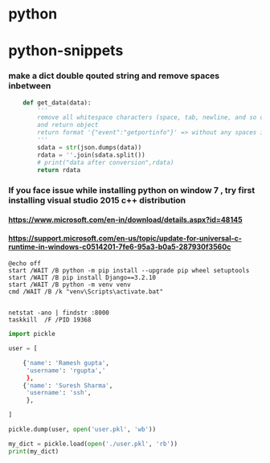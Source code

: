 # python

# python-snippets






### make a dict double qouted string and remove spaces inbetween
```python
    def get_data(data):
        '''
        remove all whitespace characters (space, tab, newline, and so on)
        and return object
        return format '{"event":"getportinfo"}' => without any spaces in sigle qoutes key value in double qoutes
        '''
        sdata = str(json.dumps(data))
        rdata = ''.join(sdata.split())
        # print("data after conversion",rdata)
        return rdata
```


### If you face issue while installing python on window 7 , try first installing visual studio 2015 c++ distribution
#### https://www.microsoft.com/en-in/download/details.aspx?id=48145
#### https://support.microsoft.com/en-us/topic/update-for-universal-c-runtime-in-windows-c0514201-7fe6-95a3-b0a5-287930f3560c



```batch
@echo off
start /WAIT /B python -m pip install --upgrade pip wheel setuptools
start /WAIT /B pip install Django==3.2.10
start /WAIT /B python -m venv venv
cmd /WAIT /B /k "venv\Scripts\activate.bat"

```


```batch

netstat -ano | findstr :8000
taskkill  /F /PID 19368 

```


```python
import pickle

user = [

    {'name': 'Ramesh gupta',
     'username': 'rgupta','
     },
    {'name': 'Suresh Sharma',
     'username': 'ssh',
     },

]

pickle.dump(user, open('user.pkl', 'wb'))

my_dict = pickle.load(open('./user.pkl', 'rb'))
print(my_dict)


```
